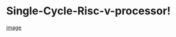 # Single-Cycle-Risc-v-processor!
[image](https://user-images.githubusercontent.com/76224062/144110091-71adbfd8-9a9f-4d9b-8a90-79f1af51ff5c.png)
